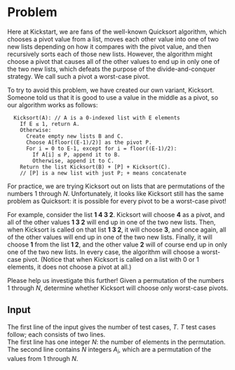 # Problem

Here at Kickstart, we are fans of the well-known Quicksort algorithm, which chooses a pivot value from a list, moves each other value into one of two new lists depending on how it compares with the pivot value, and then recursively sorts each of those new lists. However, the algorithm might choose a pivot that causes all of the other values to end up in only one of the two new lists, which defeats the purpose of the divide-and-conquer strategy. We call such a pivot a worst-case pivot.

To try to avoid this problem, we have created our own variant, Kicksort. Someone told us that it is good to use a value in the middle as a pivot, so our algorithm works as follows:

```text
  Kicksort(A): // A is a 0-indexed list with E elements
    If E ≤ 1, return A.
    Otherwise:
      Create empty new lists B and C.
      Choose A[floor((E-1)/2)] as the pivot P.
      For i = 0 to E-1, except for i = floor((E-1)/2):
        If A[i] ≤ P, append it to B.
        Otherwise, append it to C.
    Return the list Kicksort(B) + [P] + Kicksort(C).
    // [P] is a new list with just P; + means concatenate
```

For practice, we are trying Kicksort out on lists that are permutations of the numbers $1$ through $N$. Unfortunately, it looks like Kicksort still has the same problem as Quicksort: it is possible for every pivot to be a worst-case pivot!

For example, consider the list __1 4 3 2__. Kicksort will choose __4__ as a pivot, and all of the other values __1 3 2__ will end up in one of the two new lists. Then, when Kicksort is called on that list __1 3 2__, it will choose __3__, and once again, all of the other values will end up in one of the two new lists. Finally, it will choose __1__ from the list __1 2__, and the other value __2__ will of course end up in only one of the two new lists. In every case, the algorithm will choose a worst-case pivot. (Notice that when Kicksort is called on a list with 0 or 1 elements, it does not choose a pivot at all.)

Please help us investigate this further! Given a permutation of the numbers $1$ through $N$, determine whether Kicksort will choose only worst-case pivots.

## Input

The first line of the input gives the number of test cases, $T$. $T$ test cases follow; each consists of two lines.  
The first line has one integer $N$: the number of elements in the permutation.  
The second line contains $N$ integers $A_i$, which are a permutation of the values from $1$ through $N$.
